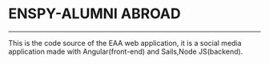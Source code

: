# ENSPY-ALUMNI ABROAD
<hr/>
This is the code source of the EAA web application, it is a social media application made with Angular(front-end) and Sails,Node JS(backend).
